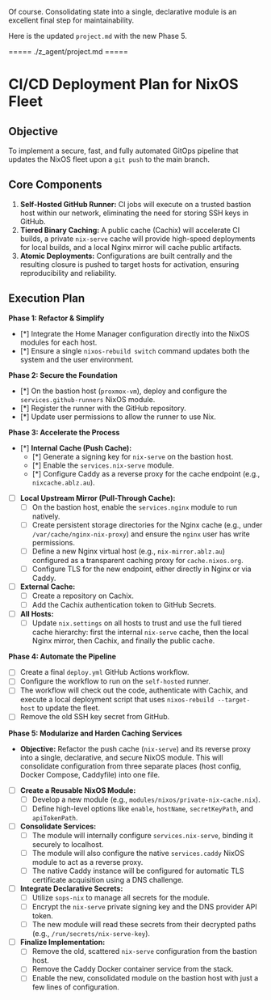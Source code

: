 Of course. Consolidating state into a single, declarative module is an excellent final step for maintainability.

Here is the updated `project.md` with the new Phase 5.

===== ./z_agent/project.md =====
# CI/CD Deployment Plan for NixOS Fleet

## Objective
To implement a secure, fast, and fully automated GitOps pipeline that updates the NixOS fleet upon a `git push` to the main branch.

## Core Components
1.  **Self-Hosted GitHub Runner:** CI jobs will execute on a trusted bastion host within our network, eliminating the need for storing SSH keys in GitHub.
2.  **Tiered Binary Caching:** A public cache (Cachix) will accelerate CI builds, a private `nix-serve` cache will provide high-speed deployments for local builds, and a local Nginx mirror will cache public artifacts.
3.  **Atomic Deployments:** Configurations are built centrally and the resulting closure is pushed to target hosts for activation, ensuring reproducibility and reliability.

## Execution Plan

**Phase 1: Refactor & Simplify**
-   [*] Integrate the Home Manager configuration directly into the NixOS modules for each host.
-   [*] Ensure a single `nixos-rebuild switch` command updates both the system and the user environment.

**Phase 2: Secure the Foundation**
-   [*] On the bastion host (`proxmox-vm`), deploy and configure the `services.github-runners` NixOS module.
-   [*] Register the runner with the GitHub repository.
-   [*] Update user permissions to allow the runner to use Nix.

**Phase 3: Accelerate the Process**
-   [*] **Internal Cache (Push Cache):**
    -   [*] Generate a signing key for `nix-serve` on the bastion host.
    -   [*] Enable the `services.nix-serve` module.
    -   [*] Configure Caddy as a reverse proxy for the cache endpoint (e.g., `nixcache.ablz.au`).
-   [ ] **Local Upstream Mirror (Pull-Through Cache):**
    -   [ ] On the bastion host, enable the `services.nginx` module to run natively.
    -   [ ] Create persistent storage directories for the Nginx cache (e.g., under `/var/cache/nginx-nix-proxy`) and ensure the `nginx` user has write permissions.
    -   [ ] Define a new Nginx virtual host (e.g., `nix-mirror.ablz.au`) configured as a transparent caching proxy for `cache.nixos.org`.
    -   [ ] Configure TLS for the new endpoint, either directly in Nginx or via Caddy.
-   [ ] **External Cache:**
    -   [ ] Create a repository on Cachix.
    -   [ ] Add the Cachix authentication token to GitHub Secrets.
-   [ ] **All Hosts:**
    -   [ ] Update `nix.settings` on all hosts to trust and use the full tiered cache hierarchy: first the internal `nix-serve` cache, then the local Nginx mirror, then Cachix, and finally the public cache.

**Phase 4: Automate the Pipeline**
-   [ ] Create a final `deploy.yml` GitHub Actions workflow.
-   [ ] Configure the workflow to run on the `self-hosted` runner.
-   [ ] The workflow will check out the code, authenticate with Cachix, and execute a local deployment script that uses `nixos-rebuild --target-host` to update the fleet.
-   [ ] Remove the old SSH key secret from GitHub.

**Phase 5: Modularize and Harden Caching Services**
-   **Objective:** Refactor the push cache (`nix-serve`) and its reverse proxy into a single, declarative, and secure NixOS module. This will consolidate configuration from three separate places (host config, Docker Compose, Caddyfile) into one file.
-   [ ] **Create a Reusable NixOS Module:**
    -   [ ] Develop a new module (e.g., `modules/nixos/private-nix-cache.nix`).
    -   [ ] Define high-level options like `enable`, `hostName`, `secretKeyPath`, and `apiTokenPath`.
-   [ ] **Consolidate Services:**
    -   [ ] The module will internally configure `services.nix-serve`, binding it securely to localhost.
    -   [ ] The module will also configure the native `services.caddy` NixOS module to act as a reverse proxy.
    -   [ ] The native Caddy instance will be configured for automatic TLS certificate acquisition using a DNS challenge.
-   [ ] **Integrate Declarative Secrets:**
    -   [ ] Utilize `sops-nix` to manage all secrets for the module.
    -   [ ] Encrypt the `nix-serve` private signing key and the DNS provider API token.
    -   [ ] The new module will read these secrets from their decrypted paths (e.g., `/run/secrets/nix-serve-key`).
-   [ ] **Finalize Implementation:**
    -   [ ] Remove the old, scattered `nix-serve` configuration from the bastion host.
    -   [ ] Remove the Caddy Docker container service from the stack.
    -   [ ] Enable the new, consolidated module on the bastion host with just a few lines of configuration.
